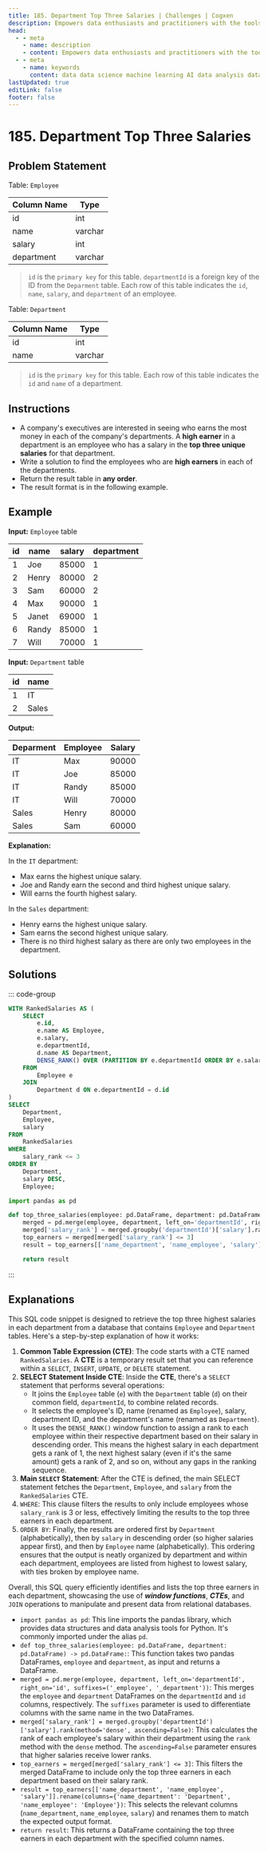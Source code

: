 ```yaml
---
title: 185. Department Top Three Salaries | Challenges | Cogxen
description: Empowers data enthusiasts and practitioners with the tools and knowledge to unlock the potential of data.
head:
  - - meta
    - name: description
    - content: Empowers data enthusiasts and practitioners with the tools and knowledge to unlock the potential of data.
  - - meta
    - name: keywords
      content: data data science machine learning AI data analysis data-driven data enthusiasts data practitioners
lastUpdated: true
editLink: false
footer: false
---
```


# 185. Department Top Three Salaries

## Problem Statement

Table: `Employee`

| Column Name | Type    |
| ----------- | ------- |
| id          | int     |
| name        | varchar |
| salary      | int     |
| department  | varchar |

> `id` is the `primary key` for this table.
> `departmentId` is a foreign key of the ID from the `Deparment` table.
> Each row of this table indicates the `id`, `name`, `salary`, and `department` of an employee.

Table: `Department`

| Column Name | Type    |
| ----------- | ------- |
| id          | int     |
| name        | varchar |

> `id` is the `primary key` for this table.
> Each row of this table indicates the `id` and `name` of a department.

## Instructions

- A company's executives are interested in seeing who earns the most money in each of the company's departments. A **high earner** in a department is an employee who has a salary in the **top three unique salaries** for that department.
- Write a solution to find the employees who are **high earners** in each of the departments.
- Return the result table in **any order**.
- The result format is in the following example.

## Example

**Input:** `Employee` table

| id  | name  | salary | department |
| --- | ----- | ------ | ---------- |
| 1   | Joe   | 85000  | 1          |
| 2   | Henry | 80000  | 2          |
| 3   | Sam   | 60000  | 2          |
| 4   | Max   | 90000  | 1          |
| 5   | Janet | 69000  | 1          |
| 6   | Randy | 85000  | 1          |
| 7   | Will  | 70000  | 1          |

**Input:** `Department` table

| id  | name  |
| --- | ----- |
| 1   | IT    |
| 2   | Sales |

**Output:**

| Deparment | Employee | Salary |
| --------- | -------- | ------ |
| IT        | Max      | 90000  |
| IT        | Joe      | 85000  |
| IT        | Randy    | 85000  |
| IT        | Will     | 70000  |
| Sales     | Henry    | 80000  |
| Sales     | Sam      | 60000  |

**Explanation:**

In the `IT` department:

- Max earns the highest unique salary.
- Joe and Randy earn the second and third highest unique salary.
- Will earns the fourth highest salary.

In the `Sales` department:

- Henry earns the highest unique salary.
- Sam earns the second highest unique salary.
- There is no third highest salary as there are only two employees in the department.

## Solutions

::: code-group

```sql [PostgreSQL] :line-numbers
WITH RankedSalaries AS (
    SELECT
        e.id,
        e.name AS Employee,
        e.salary,
        e.departmentId,
        d.name AS Department,
        DENSE_RANK() OVER (PARTITION BY e.departmentId ORDER BY e.salary DESC) AS salary_rank
    FROM
        Employee e
    JOIN
        Department d ON e.departmentId = d.id
)
SELECT
    Department,
    Employee,
    salary
FROM
    RankedSalaries
WHERE
    salary_rank <= 3
ORDER BY
    Department,
    salary DESC,
    Employee;
```

```python [Pandas] :line-numbers
import pandas as pd

def top_three_salaries(employee: pd.DataFrame, department: pd.DataFrame) -> pd.DataFrame:
    merged = pd.merge(employee, department, left_on='departmentId', right_on='id', suffixes=('_employee', '_department'))
    merged['salary_rank'] = merged.groupby('departmentId')['salary'].rank(method='dense', ascending=False)
    top_earners = merged[merged['salary_rank'] <= 3]
    result = top_earners[['name_department', 'name_employee', 'salary']].rename(columns={'name_department': 'Department', 'name_employee': 'Employee'})

    return result
```

:::

## Explanations

<CustomAccordion title="PostgreSQL" submitted_by="@noeyislearning" submit_github_url="https://github.com/noeyislearning" :collapsed=false>

This SQL code snippet is designed to retrieve the top three highest salaries in each department from a database that contains `Employee` and `Department` tables. Here's a step-by-step explanation of how it works:

1. **Common Table Expression (CTE)**: The code starts with a CTE named `RankedSalaries`. A **CTE** is a temporary result set that you can reference within a `SELECT`, `INSERT`, `UPDATE`, or `DELETE` statement.
2. **SELECT Statement Inside CTE**: Inside the **CTE**, there's a `SELECT` statement that performs several operations:
   - It joins the `Employee` table (`e`) with the `Department` table (`d`) on their common field, `departmentId`, to combine related records.
   - It selects the employee's ID, name (renamed as `Employee`), salary, department ID, and the department's name (renamed as `Department`).
   - It uses the `DENSE_RANK()` window function to assign a rank to each employee within their respective department based on their salary in descending order. This means the highest salary in each department gets a rank of 1, the next highest salary (even if it's the same amount) gets a rank of 2, and so on, without any gaps in the ranking sequence.
3. **Main `SELECT` Statement**: After the CTE is defined, the main SELECT statement fetches the `Department`, `Employee`, and `salary` from the `RankedSalaries` CTE.
4. `WHERE`: This clause filters the results to only include employees whose `salary_rank` is 3 or less, effectively limiting the results to the top three earners in each department.
5. `ORDER BY`: Finally, the results are ordered first by `Department` (alphabetically), then by `salary` in descending order (so higher salaries appear first), and then by `Employee` name (alphabetically). This ordering ensures that the output is neatly organized by department and within each department, employees are listed from highest to lowest salary, with ties broken by employee name.

Overall, this SQL query efficiently identifies and lists the top three earners in each department, showcasing the use of **_window functions_**, **_CTEs_**, and `JOIN` operations to manipulate and present data from relational databases.

</CustomAccordion>

<CustomAccordion title="Pandas" submitted_by="@noeyislearning" submit_github_url="https://github.com/noeyislearning">

- `import pandas as pd`: This line imports the pandas library, which provides data structures and data analysis tools for Python. It's commonly imported under the alias `pd`.
- `def top_three_salaries(employee: pd.DataFrame, department: pd.DataFrame) -> pd.DataFrame:`: This function takes two pandas DataFrames, `employee` and `department`, as input and returns a DataFrame.
- `merged = pd.merge(employee, department, left_on='departmentId', right_on='id', suffixes=('_employee', '_department'))`: This merges the `employee` and `department` DataFrames on the `departmentId` and `id` columns, respectively. The `suffixes` parameter is used to differentiate columns with the same name in the two DataFrames.
- `merged['salary_rank'] = merged.groupby('departmentId')['salary'].rank(method='dense', ascending=False)`: This calculates the rank of each employee's salary within their department using the `rank` method with the `dense` method. The `ascending=False` parameter ensures that higher salaries receive lower ranks.
- `top_earners = merged[merged['salary_rank'] <= 3]`: This filters the merged DataFrame to include only the top three earners in each department based on their salary rank.
- `result = top_earners[['name_department', 'name_employee', 'salary']].rename(columns={'name_department': 'Department', 'name_employee': 'Employee'})`: This selects the relevant columns (`name_department`, `name_employee`, `salary`) and renames them to match the expected output format.
- `return result`: This returns a DataFrame containing the top three earners in each department with the specified column names.

</CustomAccordion>
